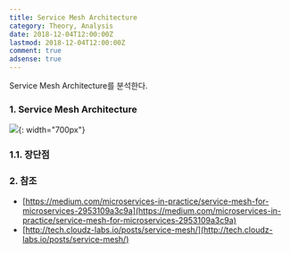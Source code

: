 ```yaml
---
title: Service Mesh Architecture
category: Theory, Analysis
date: 2018-12-04T12:00:00Z
lastmod: 2018-12-04T12:00:00Z
comment: true
adsense: true
---
```


Service Mesh Architecture를 분석한다.

### 1. Service Mesh Architecture

![]({{site.baseurl}}/images/theory_analysis/Service_Mesh_Architecture/Service_Mesh_Architecture.PNG){: width="700px"}

### 1.1. 장단점

### 2. 참조

* [https://medium.com/microservices-in-practice/service-mesh-for-microservices-2953109a3c9a](https://medium.com/microservices-in-practice/service-mesh-for-microservices-2953109a3c9a)
* [http://tech.cloudz-labs.io/posts/service-mesh/](http://tech.cloudz-labs.io/posts/service-mesh/)